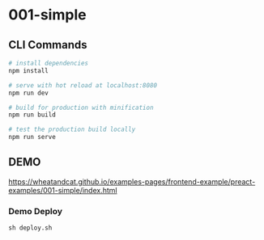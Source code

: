 # 001-simple

## CLI Commands

``` bash
# install dependencies
npm install

# serve with hot reload at localhost:8080
npm run dev

# build for production with minification
npm run build

# test the production build locally
npm run serve
``` 

## DEMO
https://wheatandcat.github.io/examples-pages/frontend-example/preact-examples/001-simple/index.html

### Demo Deploy

```
sh deploy.sh
```